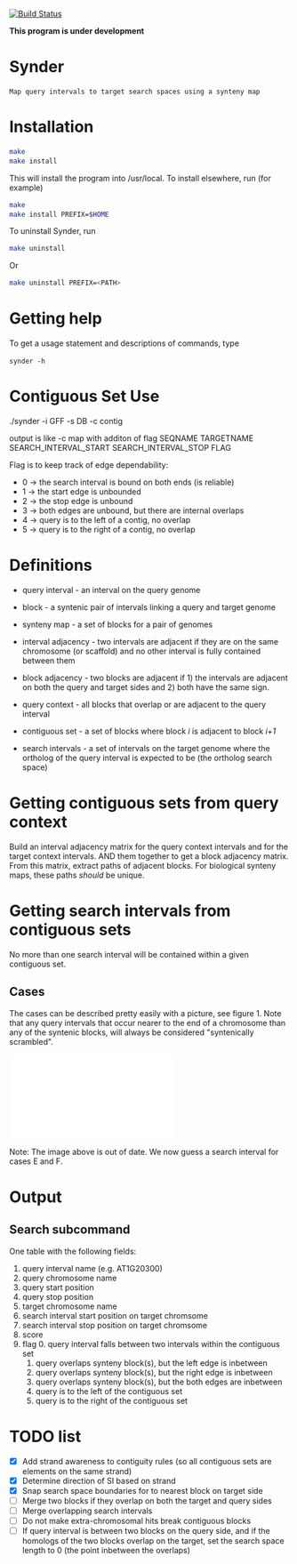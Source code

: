 [![Build Status](https://travis-ci.org/arendsee/synder.svg?branch=master)](https://travis-ci.org/arendsee/synder)

**This program is under development**

# Synder

    Map query intervals to target search spaces using a synteny map

# Installation

``` bash
make
make install
```

This will install the program into /usr/local. To install elsewhere, run (for
example)

``` bash
make
make install PREFIX=$HOME
```

To uninstall Synder, run

``` bash
make uninstall
```

Or

``` bash
make uninstall PREFIX=<PATH>
```

# Getting help

To get a usage statement and descriptions of commands, type

`synder -h`

# Contiguous Set Use

./synder -i GFF -s DB -c contig

output is like -c map with additon of flag
SEQNAME TARGETNAME SEARCH_INTERVAL_START SEARCH_INTERVAL_STOP FLAG

Flag is to keep track of edge dependability:

 * 0 -> the search interval is bound on both ends (is reliable)
 * 1 -> the start edge is unbounded
 * 2 -> the stop edge is unbound
 * 3 -> both edges are unbound, but there are internal overlaps
 * 4 -> query is to the left of a contig, no overlap
 * 5 -> query is to the right of a contig, no overlap

# Definitions

 * query interval - an interval on the query genome

 * block - a syntenic pair of intervals linking a query and target genome

 * synteny map - a set of blocks for a pair of genomes

 * interval adjacency - two intervals are adjacent if they are on the same
   chromosome (or scaffold) and no other interval is fully contained between
   them

 * block adjacency - two blocks are adjacent if 1) the intervals are adjacent on
   both the query and target sides and 2) both have the same sign.

 * query context - all blocks that overlap or are adjacent to the query interval

 * contiguous set - a set of blocks where block *i* is adjacent to block *i+1*

 * search intervals - a set of intervals on the target genome where the
   ortholog of the query interval is expected to be (the ortholog search space)

# Getting contiguous sets from query context

Build an interval adjacency matrix for the query context intervals and for the
target context intervals. AND them together to get a block adjacency matrix.
From this matrix, extract paths of adjacent blocks. For biological synteny
maps, these paths *should* be unique.

# Getting search intervals from contiguous sets

No more than one search interval will be contained within a given contiguous set. 

## Cases

The cases can be described pretty easily with a picture, see figure 1. Note
that any query intervals that occur nearer to the end of a chromosome than any
of the syntenic blocks, will always be considered "syntenically scrambled".

 ![Contiguous set to search interval. Cases E and F are considered syntenically scrambled so no search interval is obtained.](figures/contiguous-set-to-search-interval.pdf)

Note: The image above is out of date. We now guess a search interval for cases
E and F.

# Output

## Search subcommand

One table with the following fields:
 1. query interval name (e.g. AT1G20300)
 2. query chromosome name
 3. query start position
 4. query stop position
 5. target chromosome name
 6. search interval start position on target chromsome
 7. search interval stop position on target chromsome
 8. score
 9. flag
    0. query interval falls between two intervals within the contiguous set
    1. query overlaps synteny block(s), but the left edge is inbetween
    2. query overlaps synteny block(s), but the right edge is inbetween
    3. query overlaps synteny block(s), but the both edges are inbetween
    4. query is to the left of the contiguous set
    5. query is to the right of the contiguous set

# TODO list

 - [x] Add strand awareness to contiguity rules (so all contiguous sets are elements on the same strand)
 - [x] Determine direction of SI based on strand
 - [x] Snap search space boundaries for to nearest block on target side
 - [ ] Merge two blocks if they overlap on both the target and query sides
 - [ ] Merge overlapping search intervals
 - [ ] Do not make extra-chromosomal hits break contiguous blocks
 - [ ] If query interval is between two blocks on the query side, and if the homologs of the two blocks overlap on the target, set the search space length to 0 (the point inbetween the overlaps)
